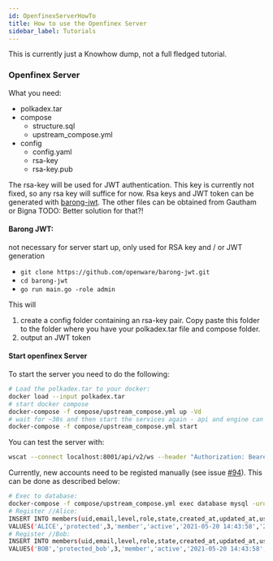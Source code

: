 ```yaml
---
id: OpenfinexServerHowTo
title: How to use the Openfinex Server
sidebar_label: Tutorials
---
```


This is currently just a Knowhow dump, not a full fledged tutorial.

### Openfinex Server
What you need:
- polkadex.tar
- compose 
  - structure.sql
  - upstream_compose.yml
- config
  - config.yaml
  - rsa-key
  - rsa-key.pub

The rsa-key will be used for JWT authentication. This key is currently not fixed, so any rsa key will suffice for now. Rsa keys and JWT token can be generated with 
[barong-jwt](https://github.com/openware/barong-jwt).
The other files can be obtained from Gautham or Bigna TODO: Better solution for that?!

#### Barong JWT: 
not necessary for server start up, only used for RSA key and / or JWT generation
- `git clone https://github.com/openware/barong-jwt.git`
- `cd barong-jwt`
- `go run main.go -role admin`

This will 
1) create a config folder containing an rsa-key pair. Copy paste this folder to the folder where you have your polkadex.tar file and compose folder.
2) output an JWT token

#### Start openfinex Server
To start the server you need to do the following:
```bash
# Load the polkadex.tar to your docker:
docker load --input polkadex.tar
# start docker compose
docker-compose -f compose/upstream_compose.yml up -Vd
# wait for ~30s and then start the services again - api and engine can only be started when the other services are runnning already
docker-compose -f compose/upstream_compose.yml start
```
You can test the server with:
```bash
wscat --connect localhost:8001/api/v2/ws --header "Authorization: Bearer [JWTTOKEN]"
```

Currently, new accounts need to be registed manually (see issue [#94](https://github.com/Polkadex-Substrate/polkadexTEE-worker/issues/94)). This can be done as described below:
```bash
# Exec to database:
docker-compose -f compose/upstream_compose.yml exec database mysql -uroot --database finex_development
# Register //Alice:
INSERT INTO members(uid,email,level,role,state,created_at,updated_at,username)
VALUES('ALICE','protected',3,'member','active','2021-05-20 14:43:58','2021-05-20 14:41:41', '5GrwvaEF5zXb26Fz9rcQpDWS57CtERHpNehXCPcNoHGKutQY');
# Register //Bob:
INSERT INTO members(uid,email,level,role,state,created_at,updated_at,username) 
VALUES('BOB','protected_bob',3,'member','active','2021-05-20 14:43:58','2021-05-20 14:41:41', '5FHneW46xGXgs5mUiveU4sbTyGBzmstUspZC92UhjJM694ty');
```
